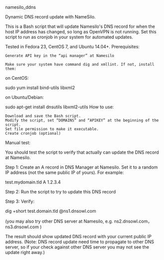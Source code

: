 namesilo_ddns

Dynamic DNS record update with NameSilo.

This is a Bash script that will update Namesilo's DNS record for when the host IP address has changed, so long as OpenVPN is not running. Set this script to run as cronjob in your system for automated updates.

Tested in Fedora 23, CentOS 7, and Ubuntu 14.04+.
Prerequisites:

    Generate API key in the “api manager” at Namesilo

    Make sure your system have command dig and xmllint. If not, install them:

on CentOS:

sudo yum install bind-utils libxml2

on Ubuntu/Debian:

sudo apt-get install dnsutils libxml2-utils
How to use:

    Download and save the Bash script.
    Modify the script, set “DOMAINS” and “APIKEY” at the beginning of the script.
    Set file permission to make it executable.
    Create cronjob (optional)

Manual test:

You should test the script to verify that actually can update the DNS record at Namesilo.

Step 1: Create an A record in DNS Manager at Namesilo. Set it to a random IP address (not the same public IP of yours). For example:

test.mydomain.tld A 1.2.3.4

Step 2: Run the script to try to update this DNS record

Step 3: Verify:

dig +short test.domain.tld @ns1.dnsowl.com

(you may also try other DNS server at Namesilo, e.g. ns2.dnsowl.com， ns3.dnsowl.com )

The result should show updated DNS record with your current public IP address. (Note: DNS record update need time to propagate to other DNS server, so if your check against other DNS server you may not see the update right away.)
